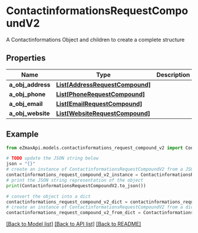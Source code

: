 # ContactinformationsRequestCompoundV2

A Contactinformations Object and children to create a complete structure

## Properties

Name | Type | Description | Notes
------------ | ------------- | ------------- | -------------
**a_obj_address** | [**List[AddressRequestCompound]**](AddressRequest.md) |  | 
**a_obj_phone** | [**List[PhoneRequestCompound]**](PhoneRequest.md) |  | 
**a_obj_email** | [**List[EmailRequestCompound]**](EmailRequest.md) |  | 
**a_obj_website** | [**List[WebsiteRequestCompound]**](WebsiteRequest.md) |  | 

## Example

```python
from eZmaxApi.models.contactinformations_request_compound_v2 import ContactinformationsRequestCompoundV2

# TODO update the JSON string below
json = "{}"
# create an instance of ContactinformationsRequestCompoundV2 from a JSON string
contactinformations_request_compound_v2_instance = ContactinformationsRequestCompoundV2.from_json(json)
# print the JSON string representation of the object
print(ContactinformationsRequestCompoundV2.to_json())

# convert the object into a dict
contactinformations_request_compound_v2_dict = contactinformations_request_compound_v2_instance.to_dict()
# create an instance of ContactinformationsRequestCompoundV2 from a dict
contactinformations_request_compound_v2_from_dict = ContactinformationsRequestCompoundV2.from_dict(contactinformations_request_compound_v2_dict)
```
[[Back to Model list]](../README.md#documentation-for-models) [[Back to API list]](../README.md#documentation-for-api-endpoints) [[Back to README]](../README.md)



